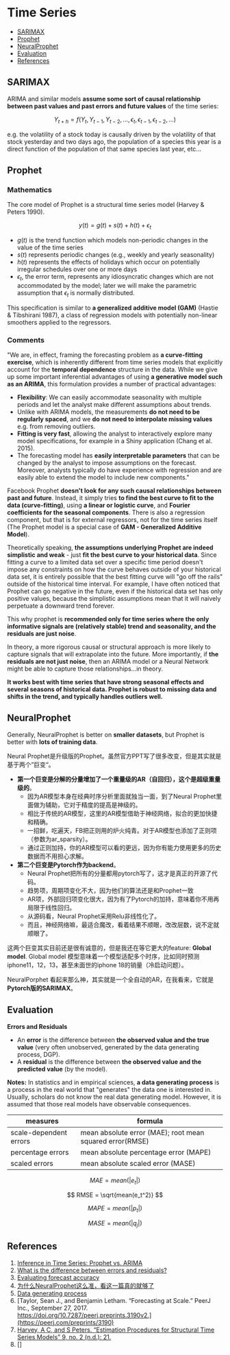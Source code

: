 # Time Series

- [SARIMAX](#SARIMAX)
- [Prophet](#Prophet)
- [NeuralProphet](#NeuralProphet)
- [Evaluation](#Evaluation)
- [References](#References)


## SARIMAX

ARIMA and similar models **assume some sort of causal relationship between past values and past errors and future values** of the time series:

$$ Y_{t+h} = f(Y_t, Y_{t-1}, Y_{t-2}, ..., \epsilon_{t}, \epsilon_{t-1}, \epsilon_{t-2}, ...) $$

e.g. the volatility of a stock today is causally driven by the volatility of that stock yesterday and two days ago, the population of a species this year is a direct function of the population of that same species last year, etc...

## Prophet

### Mathematics

The core model of Prophet is a structural time series model (Harvey & Peters 1990).

$$ y(t) = g(t) + s(t) + h(t) + \epsilon_t $$

- $g(t)$ is the trend function which models non-periodic changes in the value of the time series
- $s(t)$ represents periodic changes (e.g., weekly and yearly seasonality)
- $h(t)$ represents the effects of holidays which occur on potentially irregular schedules over one or more days
- $\epsilon_t$, the error term, represents any idiosyncratic changes which are not accommodated by the model; later we will make the parametric assumption that $\epsilon_t$ is normally distributed.

This specification is similar to **a generalized additive model (GAM)** (Hastie & Tibshirani 1987), a class of regression models with potentially non-linear smoothers applied to the regressors.

### Comments

"We are, in effect, framing the forecasting problem as **a curve-fitting exercise**, which is inherently different from time series models that explicitly account for the **temporal dependence** structure in the data. While we give up some important inferential advantages of using **a generative model such as an ARIMA**, this formulation provides a number of practical advantages:

- **Flexibility**: We can easily accommodate seasonality with multiple periods and let the analyst make different assumptions about trends.
- Unlike with ARIMA models, the measurements **do not need to be regularly spaced**, and we **do not need to interpolate missing values** e.g. from removing outliers. 
- **Fitting is very fast**, allowing the analyst to interactively explore many model specifications, for example in a Shiny application (Chang et al. 2015). 
- The forecasting model has **easily interpretable parameters** that can be changed by the analyst to impose assumptions on the forecast. Moreover, analysts typically do have experience with regression and are easily able to extend the model to include new components."

Facebook Prophet **doesn't look for any such causal relationships between past and future**. Instead, it simply tries **to find the best curve to fit to the data (curve-fitting)**, using **a linear or logistic curve**, and **Fourier coefficients for the seasonal components**. There is also a regression component, but that is for external regressors, not for the time series itself (The Prophet model is a special case of **GAM - Generalized Additive Model**).

Theoretically speaking, **the assumptions underlying Prophet are indeed simplistic and weak** - just **fit the best curve to your historical data**. Since fitting a curve to a limited data set over a specific time period doesn't impose any constraints on how the curve behaves outside of your historical data set, it is entirely possible that the best fitting curve will "go off the rails" outside of the historical time interval. For example, I have often noticed that Prophet can go negative in the future, even if the historical data set has only positive values, because the simplistic assumptions mean that it will naively perpetuate a downward trend forever.

This why prophet is **recommended only for time series where the only informative signals are (relatively stable) trend and seasonality, and the residuals are just noise**.

In theory, a more rigorous causal or structural approach is more likely to capture signals that will extrapolate into the future. More importantly, if **the residuals are not just noise**, then an ARIMA model or a Neural Network might be able to capture those relationships...in theory.

**It works best with time series that have strong seasonal effects and several seasons of historical data. Prophet is robust to missing data and shifts in the trend, and typically handles outliers well.**


## NeuralProphet

Generally, NeuralProphet is better on **smaller datasets**, but Prophet is better with **lots of training data**.

Neural Prophet是升级版的Prophet。虽然官方PPT写了很多改变，但是其实就是基于两个”巨变“。

- **第一个巨变是分解的分量增加了一个重量级的AR（自回归），这个是超级重量级的**。
  - 因为AR模型本身在经典时序分析里面就独当一面，到了Neural Prophet里面做为辅助，它对于精度的提高是神级的。
  - 相比于传统的AR模型，这里的AR模型借助于神经网络，拟合的更加快捷和精确。
  - 一招鲜，吃遍天，FB把正则用的炉火纯青。对于AR模型也添加了正则项（参数为ar_sparsity）。
  - 通过正则加持，你的AR模型可以看的更远，因为你有能力使用更多的历史数据而不用担心求解。
- **第二个巨变是Pytorch作为backend**。
  - Neural Prophet把所有的分量都用pytorch写了，这才是真正的开源了代码。
  - 趋势项，周期项变化不大，因为他们的算法还是和Prophet一致
  - AR项，外部回归项变化很大，因为有了Pytorch的加持，意味着你不用再局限于线性回归。
  - 从源码看，Neural Prophet采用Relu非线性化了。
  - 而且，神经网络嘛，最适合魔改，看着结果不顺眼，改改层数，说不定就顺眼了。

这两个巨变其实目前还是很有诚意的，但是我还在等它更大的feature: **Global model**. Global model 模型意味着一个模型适配多个时序，比如同时预测iphone11，12，13，甚至未面世的iphone 18的销量（冷启动问题）。 

NeuralPorphet 看起来那么神，其实就是一个全自动的AR，在我看来，它就是**Pytorch版的SARIMAX**。

## Evaluation

**Errors and Residuals**

- An **error** is the difference between  **the observed value and the true value** (very often unobserved, generated by the data generating process, DGP).
- A **residual** is the difference between  **the observed value and the predicted value** (by the model).

**Notes:** In statistics and in empirical sciences, **a data generating process** is a process in the real world that "generates" the data one is interested in. Usually, scholars do not know the real data generating model. However, it is assumed that those real models have observable consequences.

|measures|formula|
|--------|-------|
|scale-dependent errors| mean absolute error (MAE); root mean squared error(RMSE) |
|percentage errors| mean absolute percentage error (MAPE) |
|scaled errors| mean absolute scaled error (MASE) |

$$ MAE = mean(|e_t|)$$

$$ RMSE = \sqrt{mean(e_t^2)} $$

$$ MAPE = mean(|p_t|) $$

$$ MASE = mean(|q_j|) $$

## References

1. [Inference in Time Series: Prophet vs. ARIMA](https://stats.stackexchange.com/questions/472266/inference-in-time-series-prophet-vs-arima)
2. [What is the difference between errors and residuals?](https://stats.stackexchange.com/questions/133389/what-is-the-difference-between-errors-and-residuals)
3. [Evaluating forecast accuracy](https://otexts.com/fpp2/accuracy.html)
4. [为什么NeuralProphet这么准，看这一篇真的就够了](https://mp.weixin.qq.com/s/AJQGZfopVCdpjdyf5bQHqA)
5. [Data generating process](https://en.wikipedia.org/wiki/Data_generating_process#:~:text=In%20statistics%20and%20in%20empirical,real%20models%20have%20observable%20consequences.)
6. [Taylor, Sean J., and Benjamin Letham. “Forecasting at Scale.” PeerJ Inc., September 27, 2017. https://doi.org/10.7287/peerj.preprints.3190v2.](https://peerj.com/preprints/3190)
7. [Harvey, A C, and S Peters. “Estimation Procedures for Structural Time Series Models” 9, no. 2 (n.d.): 21.](http://www.stat.yale.edu/~lc436/papers/Harvey_Peters1990.pdf)
8. []
